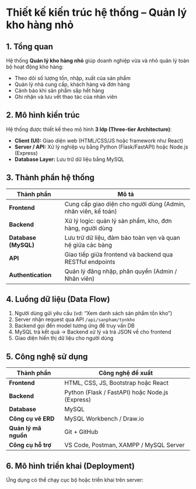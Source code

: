 # Thiết kế kiến trúc hệ thống – Quản lý kho hàng nhỏ

## 1. Tổng quan
Hệ thống **Quản lý kho hàng nhỏ** giúp doanh nghiệp vừa và nhỏ quản lý toàn bộ hoạt động kho hàng:
- Theo dõi số lượng tồn, nhập, xuất của sản phẩm
- Quản lý nhà cung cấp, khách hàng và đơn hàng
- Cảnh báo khi sản phẩm sắp hết hàng
- Ghi nhận và lưu vết thao tác của nhân viên

## 2. Mô hình kiến trúc

Hệ thống được thiết kế theo mô hình **3 lớp (Three-tier Architecture)**:

- **Client (UI):** Giao diện web (HTML/CSS/JS hoặc framework như React)
- **Server / API:** Xử lý nghiệp vụ bằng Python (Flask/FastAPI) hoặc Node.js (Express)
- **Database Layer:** Lưu trữ dữ liệu bằng MySQL

## 3. Thành phần hệ thống

| Thành phần | Mô tả |
|-------------|-------|
| **Frontend** | Cung cấp giao diện cho người dùng (Admin, nhân viên, kế toán) |
| **Backend** | Xử lý logic: quản lý sản phẩm, kho, đơn hàng, người dùng |
| **Database (MySQL)** | Lưu trữ dữ liệu, đảm bảo toàn vẹn và quan hệ giữa các bảng |
| **API** | Giao tiếp giữa frontend và backend qua RESTful endpoints |
| **Authentication** | Quản lý đăng nhập, phân quyền (Admin / Nhân viên) |

## 4. Luồng dữ liệu (Data Flow)

1. Người dùng gửi yêu cầu (vd: “Xem danh sách sản phẩm tồn kho”)
2. Server nhận request qua API `/api/sanpham/tonkho`
3. Backend gọi đến model tương ứng để truy vấn DB
4. MySQL trả kết quả → Backend xử lý và trả JSON về cho frontend
5. Giao diện hiển thị dữ liệu cho người dùng

## 5. Công nghệ sử dụng

| Thành phần | Công nghệ đề xuất |
|-------------|------------------|
| **Frontend** | HTML, CSS, JS, Bootstrap hoặc React |
| **Backend** | Python (Flask / FastAPI) hoặc Node.js (Express) |
| **Database** | MySQL |
| **Công cụ vẽ ERD** | MySQL Workbench / Draw.io |
| **Quản lý mã nguồn** | Git + GitHub |
| **Công cụ hỗ trợ** | VS Code, Postman, XAMPP / MySQL Server |

## 6. Mô hình triển khai (Deployment)

Ứng dụng có thể chạy cục bộ hoặc triển khai trên server:
